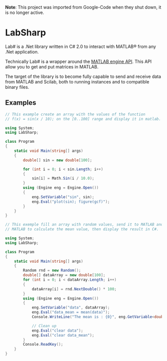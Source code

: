 **Note**: This project was imported from Google-Code when they shut down, it is no longer active.

# LabSharp

Lab# is a .Net library written in C# 2.0 to interact with MATLAB® from any .Net application. 

Technically Lab# is a wrapper around the [MATLAB engine API](http://www.mathworks.com/access/helpdesk/help/techdoc/apiref/bqoqnz0.html). This API allow you to get and put matrices in MATLAB.

The target of the library is to become fully capable to send and receive data from MATLAB and Scilab, both to running instances and to compatible binary files.

## Examples

```csharp
// This example create an array with the values of the function
// f(x) = sin(x / 10); on the [0..100] range and display it in matlab.

using System;
using LabSharp;

class Program
{
    static void Main(string[] args)
    {
        double[] sin = new double[100];

        for (int i = 0; i < sin.Length; i++)
        {
            sin[i] = Math.Sin(i / 10.0);
        }
        using (Engine eng = Engine.Open())
        {
            eng.SetVariable("sin", sin);
            eng.Eval("plot(sin); figure(gcf)");
        }
    }
}
```

```csharp
// This exemple fill an array with random values, send it to MATLAB and use
// MATLAB to calculate the mean value, then display the result in C#.

using System;
using LabSharp;

class Program
{
    static void Main(string[] args)
    {
        Random rnd = new Random();
        double[] dataArray = new double[100];
        for (int i = 0; i < dataArray.Length; i++)
        {
            dataArray[i] = rnd.NextDouble() * 100;
        }
        using (Engine eng = Engine.Open())
        {
            eng.SetVariable("data", dataArray);
            eng.Eval("data_mean = mean(data)");
            Console.WriteLine("The mean is : {0}", eng.GetVariable<double>("data_mean"));

            // Clean up
            eng.Eval("clear data");
            eng.Eval("clear data_mean");
        }
        Console.ReadKey();
    }
}
```
